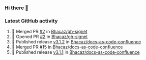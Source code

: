 ### Hi there 👋


### Latest GitHub activity
<!--START_SECTION:activity-->
1. 🎉 Merged PR [#2](https://github.com/Bhacaz/gh-signet/pull/2) in [Bhacaz/gh-signet](https://github.com/Bhacaz/gh-signet)
2. 💪 Opened PR [#2](https://github.com/Bhacaz/gh-signet/pull/2) in [Bhacaz/gh-signet](https://github.com/Bhacaz/gh-signet)
3. 🚀 Published release [v3.1.2](https://github.com/Bhacaz/docs-as-code-confluence/releases/tag/v3.1.2) in [Bhacaz/docs-as-code-confluence](https://github.com/Bhacaz/docs-as-code-confluence)
4. 🎉 Merged PR [#15](https://github.com/Bhacaz/docs-as-code-confluence/pull/15) in [Bhacaz/docs-as-code-confluence](https://github.com/Bhacaz/docs-as-code-confluence)
5. 🚀 Published release [v3.1.1](https://github.com/Bhacaz/docs-as-code-confluence/releases/tag/v3.1.1) in [Bhacaz/docs-as-code-confluence](https://github.com/Bhacaz/docs-as-code-confluence)
<!--END_SECTION:activity-->

<!--
**Bhacaz/bhacaz** is a ✨ _special_ ✨ repository because its `README.md` (this file) appears on your GitHub profile.

Here are some ideas to get you started:

- 🔭 I’m currently working on ...
- 🌱 I’m currently learning ...
- 👯 I’m looking to collaborate on ...
- 🤔 I’m looking for help with ...
- 💬 Ask me about ...
- 📫 How to reach me: ...
- 😄 Pronouns: ...
- ⚡ Fun fact: ...
-->

